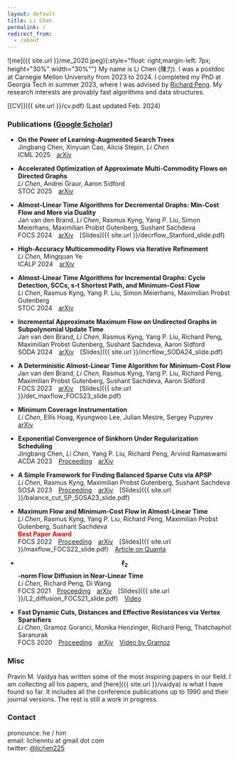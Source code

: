 ```yaml
---
layout: default
title: Li Chen
permalink: /
redirect_from:
  - /about
---
```


![me]({{ site.url }}/me_2020.jpeg){:style="float: right;margin-left: 7px; height="30%" width="30%""}
My name is Li Chen (陳力).
I was a postdoc at Carnegie Mellon University from 2023 to 2024.
I completed my PhD at Georgia Tech in summer 2023, where I was advised by [Richard Peng](https://www.cs.cmu.edu/~yangp/).
My research interests are provably fast algorithms and data structures.


[[CV]]({{ site.url }}/cv.pdf) (Last updated Feb. 2024)


### Publications ([Google Scholar](https://scholar.google.com.tw/citations?user=Xeri3k0AAAAJ&hl=en))

* **On the Power of Learning-Augmented Search Trees**  
  Jingbang Chen, Xinyuan Cao, Alicia Stepin, *Li Chen*  
  ICML 2025&emsp;[arXiv](https://arxiv.org/abs/2211.09251)

* **Accelerated Optimization of Approximate Multi-Commodity Flows on Directed Graphs**  
  *Li Chen*, Andrei Graur, Aaron Sidford  
  STOC 2025&emsp;[arXiv](https://arxiv.org/abs/2503.24373)

* **Almost-Linear Time Algorithms for Decremental Graphs: Min-Cost Flow and More via Duality**  
  Jan van den Brand, *Li Chen*, Rasmus Kyng, Yang P. Liu, Simon Meierhans, Maximilian Probst Gutenberg, Sushant Sachdeva  
  FOCS 2024&emsp;[arXiv](https://arxiv.org/abs/2407.10830)&emsp;[Slides]({{ site.url }}/decrflow_Stanford_slide.pdf)

* **High-Accuracy Multicommodity Flows via Iterative Refinement**  
  *Li Chen*, Mingquan Ye  
  ICALP 2024&emsp;[arXiv](https://arxiv.org/abs/2304.11252)

* **Almost-Linear Time Algorithms for Incremental Graphs: Cycle Detection, SCCs, s-t Shortest Path, and Minimum-Cost Flow**  
  *Li Chen*, Rasmus Kyng, Yang P. Liu, Simon Meierhans, Maximilian Probst Gutenberg  
  STOC 2024&emsp;[arXiv](https://arxiv.org/abs/2311.18295)

* **Incremental Approximate Maximum Flow on Undirected Graphs in Subpolynomial Update Time**  
  Jan van den Brand, *Li Chen*, Rasmus Kyng, Yang P. Liu, Richard Peng, Maximilian Probst Gutenberg, Sushant Sachdeva, Aaron Sidford  
  SODA 2024&emsp;[arXiv](https://arxiv.org/abs/2311.03174)&emsp;[Slides]({{ site.url }}/incrflow_SODA24_slide.pdf)

* **A Deterministic Almost-Linear Time Algorithm for Minimum-Cost Flow**  
  Jan van den Brand, *Li Chen*, Rasmus Kyng, Yang P. Liu, Richard Peng, Maximilian Probst Gutenberg, Sushant Sachdeva, Aaron Sidford  
  FOCS 2023&emsp;[arXiv](https://arxiv.org/abs/2309.16629)&emsp;[Slides]({{ site.url }}/det_maxflow_FOCS23_slide.pdf)

* **Minimum Coverage Instrumentation**  
  *Li Chen*, Ellis Hoag, Kyungwoo Lee, Julian Mestre, Sergey Pupyrev  
  [arXiv](https://arxiv.org/abs/2208.13907)

* **Exponential Convergence of Sinkhorn Under Regularization Scheduling**  
  Jingbang Chen, *Li Chen*, Yang P. Liu, Richard Peng, Arvind Ramaswami  
  ACDA 2023&emsp;[Proceeding](https://epubs.siam.org/doi/abs/10.1137/1.9781611977714.16)&emsp;[arXiv](https://arxiv.org/abs/2207.00736)

* **A Simple Framework for Finding Balanced Sparse Cuts via APSP**  
  *Li Chen*, Rasmus Kyng, Maximilian Probst Gutenberg, Sushant Sachdeva  
  SOSA 2023&emsp;[Proceeding](https://epubs.siam.org/doi/abs/10.1137/1.9781611977585.ch5)&emsp;[arXiv](https://arxiv.org/abs/2209.08845)&emsp;[Slides]({{ site.url }}/balance_cut_SP_SOSA23_slide.pdf)

* **Maximum Flow and Minimum-Cost Flow in Almost-Linear Time**  
  *Li Chen*, Rasmus Kyng, Yang P. Liu, Richard Peng, Maximilian Probst Gutenberg, Sushant Sachdeva  
  <strong style="color:red">Best Paper Award</strong>  
  FOCS 2022&emsp;[Proceeding](https://ieeexplore.ieee.org/document/9996881)&emsp;[arXiv](https://arxiv.org/abs/2203.00671)&emsp;[Slides]({{ site.url }}/maxflow_FOCS22_slide.pdf)&emsp;[Article on Quanta](https://www.quantamagazine.org/researchers-achieve-absurdly-fast-algorithm-for-network-flow-20220608/)

* **$$\ell_2$$-norm Flow Diffusion in Near-Linear Time**  
  *Li Chen*, Richard Peng, Di Wang  
  FOCS 2021&emsp;[Proceeding](https://ieeexplore.ieee.org/abstract/document/9719724)&emsp;[arXiv](https://arxiv.org/abs/2105.14629)&emsp;[Slides]({{ site.url }}/L2_diffusion_FOCS21_slide.pdf)&emsp;[Video](https://youtu.be/6sf1UQCd-6Y)

* **Fast Dynamic Cuts, Distances and Effective Resistances via Vertex Sparsifiers**  
  *Li Chen*, Gramoz Goranci, Monika Henzinger, Richard Peng, Thatchaphol Saranurak  
  FOCS 2020&emsp;[Proceeding](https://ieeexplore.ieee.org/abstract/document/9317991)&emsp;[arXiv](https://arxiv.org/abs/2005.02368)&emsp;[Video by Gramoz](https://youtu.be/RbjBt-CvE1I)

<!--### Manuscripts-->

### Misc

Pravin M. Vaidya has written some of the most inspiring papers in our field.
I am collecting all his papers, and [here]({{ site.url }}/vaidya) is what I have found so far.
It includes all the conference publications up to 1990 and their journal versions.
The rest is still a work in progress.


### Contact

pronounce: he / him  
email: lichenntu at gmail dot com  
twitter: [@lichen225](https://twitter.com/lichen225)
